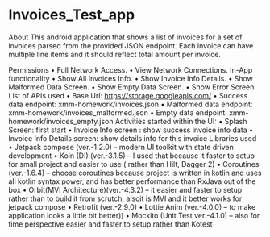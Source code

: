 # Invoices_Test_app

About
This android application that shows a list of invoices for a set of invoices parsed from the provided JSON endpoint. Each invoice can have multiple line items and it should reflect total amount per invoice. 

Permissions
•	Full Network Access.
•	View Network Connections.
In-App functionality
•	Show All Invoices Info.
•	Show Invoice Info Details.
•	Show Malformed Data Screen.
•	Show Empty Data Screen.
•	Show Error Screen.
List of APIs used
•	Base Url: https://storage.googleapis.com/
•	Success data endpoint: xmm-homework/invoices.json
•	Malformed data endpoint: xmm-homework/invoices_malformed.json
•	Empty data endpoint: xmm-homework/invoices_empty.json
Activities started within the UI:
•	Splash Screen: first start
•	Invoice Info screen : show success invoice info data
•	Invoice Info Details screen: show details info for this invoice
Libraries used
•	Jetpack compose (ver.-1.2.0) -  modern UI toolkit with state driven development
•	Koin (DI) (ver.-3.1.5) – I used that because it faster to setup for small project and easier to use ( rather than Hilt, Dagger 2)
•	Coroutines (ver.-1.6.4) – choose coroutines because project is written in kotlin and uses all kotlin syntax power, and has better performance than RxJava out of the box
•	Orbit(MVI Architecture)(ver.-4.3.2) – it easier and faster to setup rather than to build it from scrutch, alsoit is MVI and it better works for jetpack compose
•	Retrofit (ver.-2.9.0)
•	Lottie Anim (ver.-4.0.0) – to make application looks a little bit better))
•	Mockito (Unit Test ver.-4.1.0) – also for time perspective easier and faster to setup rather than Kotest

